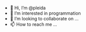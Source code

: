 - 👋 Hi, I’m @pleida
- 👀 I’m interested in programmation
- 💞️ I’m looking to collaborate on ...
- 📫 How to reach me ...

<!---
pleida/pleida is a ✨ special ✨ repository because its `README.md` (this file) appears on your GitHub profile.
You can click the Preview link to take a look at your changes.
--->

